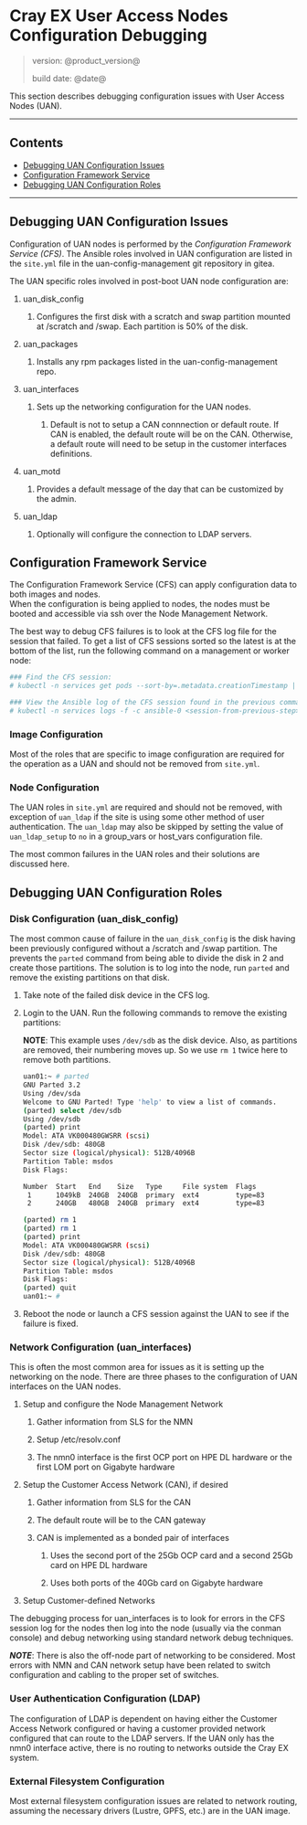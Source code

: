 # Cray EX User Access Nodes Configuration Debugging

> version: @product_version@
>
> build date: @date@

This section describes debugging configuration issues with User Access Nodes (UAN).

---

## Contents

* [Debugging UAN Configuration Issues](#overview)
* [Configuration Framework Service](#cfs)
* [Debugging UAN Configuration Roles](#debug)

---

<a name="Debugging UAN Configuration Issues"></a>
## Debugging UAN Configuration Issues

Configuration of UAN nodes is performed by the *Configuration Framework Service (CFS)*.  The Ansible
roles involved in UAN configuration are listed in the `site.yml` file in the uan-config-management git
repository in gitea.

The UAN specific roles involved in post-boot UAN node configuration are:
1. uan_disk_config

    1. Configures the first disk with a scratch and swap partition mounted at /scratch and /swap.
    Each partition is 50% of the disk.

1. uan_packages

    1. Installs any rpm packages listed in the uan-config-management repo.

1. uan_interfaces

    1. Sets up the networking configuration for the UAN nodes.

        1. Default is not to setup a CAN connnection or default route.  If CAN is enabled, the
        default route will be on the CAN.  Otherwise, a default route will need to be setup in 
        the customer interfaces definitions.

1. uan_motd

    1. Provides a default message of the day that can be customized by the admin.

1. uan_ldap

    1. Optionally will configure the connection to LDAP servers.

<a name="cfs"></a>
## Configuration Framework Service

The Configuration Framework Service (CFS) can apply configuration data to both images and nodes.  
When the configuration is being applied to nodes, the nodes must be booted and accessible via ssh over
the Node Management Network.

The best way to debug CFS failures is to look at the CFS log file for the session that failed.  To get
a list of CFS sessions sorted so the latest is at the bottom of the list, run the following command on
a management or worker node:

```bash
### Find the CFS session:
# kubectl -n services get pods --sort-by=.metadata.creationTimestamp | grep ^cfs

### View the Ansible log of the CFS session found in the previous command:
# kubectl -n services logs -f -c ansible-0 <session-from-previous-step>
```

### Image Configuration

Most of the roles that are specific to image configuration are required for the operation as a UAN and
should not be removed from `site.yml`.

### Node Configuration

The UAN roles in `site.yml` are required and should not be removed, with exception of `uan_ldap` if the
site is using some other method of user authentication.  The `uan_ldap` may also be skipped by setting the
value of `uan_ldap_setup` to `no` in a group_vars or host_vars configuration file.

The most common failures in the UAN roles and their solutions are discussed here.


<a name="debug"></a>
## Debugging UAN Configuration Roles

### Disk Configuration (uan_disk_config)

The most common cause of failure in the `uan_disk_config` is the disk having been previously configured 
without a /scratch and /swap partition.  The prevents the `parted` command from being able to
divide the disk in 2 and create those partitions.  The solution is to log into the node, run `parted` and
remove the existing partitions on that disk.

1. Take note of the failed disk device in the CFS log.

1. Login to the UAN.  Run the following commands to remove the existing partitions:

    **NOTE**: This example uses `/dev/sdb` as the disk device.  Also, as partitions are removed, their
              numbering moves up.  So we use `rm 1` twice here to remove both partitions.

    ```bash
    uan01:~ # parted
    GNU Parted 3.2
    Using /dev/sda
    Welcome to GNU Parted! Type 'help' to view a list of commands.
    (parted) select /dev/sdb
    Using /dev/sdb
    (parted) print
    Model: ATA VK000480GWSRR (scsi)
    Disk /dev/sdb: 480GB
    Sector size (logical/physical): 512B/4096B
    Partition Table: msdos
    Disk Flags:

    Number  Start   End    Size   Type     File system  Flags
     1      1049kB  240GB  240GB  primary  ext4         type=83
     2      240GB   480GB  240GB  primary  ext4         type=83

    (parted) rm 1
    (parted) rm 1
    (parted) print
    Model: ATA VK000480GWSRR (scsi)
    Disk /dev/sdb: 480GB
    Sector size (logical/physical): 512B/4096B
    Partition Table: msdos
    Disk Flags:
    (parted) quit
    uan01:~ #
    ```

1. Reboot the node or launch a CFS session against the UAN to see if the failure is fixed.

### Network Configuration (uan_interfaces)

This is often the most common area for issues as it is setting up the networking on the node.
There are three phases to the configuration of UAN interfaces on the UAN nodes.

1. Setup and configure the Node Management Network

    1. Gather information from SLS for the NMN

    1. Setup /etc/resolv.conf

    1. The nmn0 interface is the first OCP port on HPE DL hardware or the first LOM port on Gigabyte hardware

1. Setup the Customer Access Network (CAN), if desired

    1. Gather information from SLS for the CAN

    1. The default route will be to the CAN gateway

    1. CAN is implemented as a bonded pair of interfaces

        1. Uses the second port of the 25Gb OCP card and a second 25Gb card on HPE DL hardware

        1. Uses both ports of the 40Gb card on Gigabyte hardware

1. Setup Customer-defined Networks

The debugging process for uan_interfaces is to look for errors in the CFS session log for the nodes then
log into the node (usually via the conman console) and debug networking using standard network debug techniques.

***NOTE***: There is also the off-node part of networking to be considered.  Most errors with NMN and CAN network
setup have been related to switch configuration and cabling to the proper set of switches.


### User Authentication Configuration (LDAP)

The configuration of LDAP is dependent on having either the Customer Access Network configured or having 
a customer provided network configured that can route to the LDAP servers.  If the UAN only has the nmn0
interface active, there is no routing to networks outside the Cray EX system.

### External Filesystem Configuration

Most external filesystem configuration issues are related to network routing, assuming the necessary drivers
(Lustre, GPFS, etc.) are in the UAN image.

